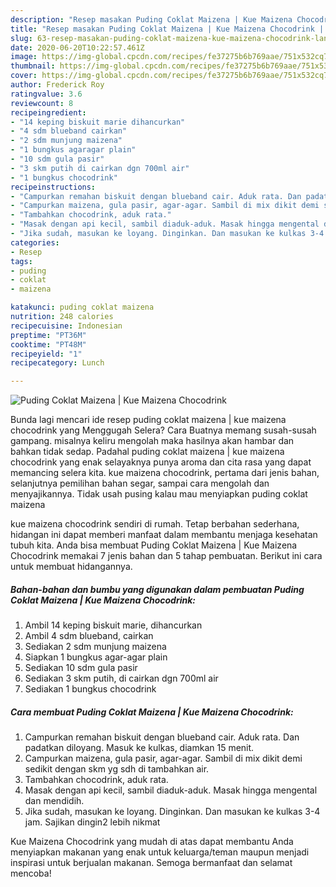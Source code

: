 ```yaml
---
description: "Resep masakan Puding Coklat Maizena | Kue Maizena Chocodrink | Langkah Membuat Puding Coklat Maizena | Kue Maizena Chocodrink Yang Menggugah Selera"
title: "Resep masakan Puding Coklat Maizena | Kue Maizena Chocodrink | Langkah Membuat Puding Coklat Maizena | Kue Maizena Chocodrink Yang Menggugah Selera"
slug: 63-resep-masakan-puding-coklat-maizena-kue-maizena-chocodrink-langkah-membuat-puding-coklat-maizena-kue-maizena-chocodrink-yang-menggugah-selera
date: 2020-06-20T10:22:57.461Z
image: https://img-global.cpcdn.com/recipes/fe37275b6b769aae/751x532cq70/puding-coklat-maizena-kue-maizena-chocodrink-foto-resep-utama.jpg
thumbnail: https://img-global.cpcdn.com/recipes/fe37275b6b769aae/751x532cq70/puding-coklat-maizena-kue-maizena-chocodrink-foto-resep-utama.jpg
cover: https://img-global.cpcdn.com/recipes/fe37275b6b769aae/751x532cq70/puding-coklat-maizena-kue-maizena-chocodrink-foto-resep-utama.jpg
author: Frederick Roy
ratingvalue: 3.6
reviewcount: 8
recipeingredient:
- "14 keping biskuit marie dihancurkan"
- "4 sdm blueband cairkan"
- "2 sdm munjung maizena"
- "1 bungkus agaragar plain"
- "10 sdm gula pasir"
- "3 skm putih di cairkan dgn 700ml air"
- "1 bungkus chocodrink"
recipeinstructions:
- "Campurkan remahan biskuit dengan blueband cair. Aduk rata. Dan padatkan diloyang. Masuk ke kulkas, diamkan 15 menit."
- "Campurkan maizena, gula pasir, agar-agar. Sambil di mix dikit demi sedikit dengan skm yg sdh di tambahkan air."
- "Tambahkan chocodrink, aduk rata."
- "Masak dengan api kecil, sambil diaduk-aduk. Masak hingga mengental dan mendidih."
- "Jika sudah, masukan ke loyang. Dinginkan. Dan masukan ke kulkas 3-4 jam. Sajikan dingin2 lebih nikmat"
categories:
- Resep
tags:
- puding
- coklat
- maizena

katakunci: puding coklat maizena 
nutrition: 248 calories
recipecuisine: Indonesian
preptime: "PT36M"
cooktime: "PT48M"
recipeyield: "1"
recipecategory: Lunch

---
```



![Puding Coklat Maizena | Kue Maizena Chocodrink](https://img-global.cpcdn.com/recipes/fe37275b6b769aae/751x532cq70/puding-coklat-maizena-kue-maizena-chocodrink-foto-resep-utama.jpg)

Bunda lagi mencari ide resep puding coklat maizena | kue maizena chocodrink yang Menggugah Selera? Cara Buatnya memang susah-susah gampang. misalnya keliru mengolah maka hasilnya akan hambar dan bahkan tidak sedap. Padahal puding coklat maizena | kue maizena chocodrink yang enak selayaknya punya aroma dan cita rasa yang dapat memancing selera kita.
 kue maizena chocodrink, pertama dari jenis bahan, selanjutnya pemilihan bahan segar, sampai cara mengolah dan menyajikannya. Tidak usah pusing kalau mau menyiapkan puding coklat maizena 

 kue maizena chocodrink sendiri di rumah. Tetap berbahan sederhana, hidangan ini dapat memberi manfaat dalam membantu menjaga kesehatan tubuh kita. Anda bisa membuat Puding Coklat Maizena | Kue Maizena Chocodrink memakai 7 jenis bahan dan 5 tahap pembuatan. Berikut ini cara untuk membuat hidangannya.

<!--inarticleads1-->

##### Bahan-bahan dan bumbu yang digunakan dalam pembuatan Puding Coklat Maizena | Kue Maizena Chocodrink:

1. Ambil 14 keping biskuit marie, dihancurkan
1. Ambil 4 sdm blueband, cairkan
1. Sediakan 2 sdm munjung maizena
1. Siapkan 1 bungkus agar-agar plain
1. Sediakan 10 sdm gula pasir
1. Sediakan 3 skm putih, di cairkan dgn 700ml air
1. Sediakan 1 bungkus chocodrink




<!--inarticleads2-->

##### Cara membuat Puding Coklat Maizena | Kue Maizena Chocodrink:

1. Campurkan remahan biskuit dengan blueband cair. Aduk rata. Dan padatkan diloyang. Masuk ke kulkas, diamkan 15 menit.
1. Campurkan maizena, gula pasir, agar-agar. Sambil di mix dikit demi sedikit dengan skm yg sdh di tambahkan air.
1. Tambahkan chocodrink, aduk rata.
1. Masak dengan api kecil, sambil diaduk-aduk. Masak hingga mengental dan mendidih.
1. Jika sudah, masukan ke loyang. Dinginkan. Dan masukan ke kulkas 3-4 jam. Sajikan dingin2 lebih nikmat




 Kue Maizena Chocodrink yang mudah di atas dapat membantu Anda menyiapkan makanan yang enak untuk keluarga/teman maupun menjadi inspirasi untuk berjualan makanan. Semoga bermanfaat dan selamat mencoba!
